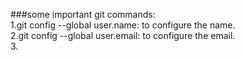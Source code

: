 ###some important git commands:\
1.git config --global user.name: to configure the name.\
2.git config --global user.email: to configure the email.\
3.
